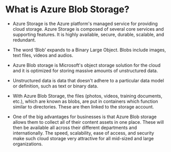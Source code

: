 # What is Azure Blob Storage?

- Azure Storage is the Azure platform's managed service for providing cloud storage. Azure Storage is composed of several core services and supporting features. It is highly available, secure, durable, scalable, and redundant. 

- The word ‘Blob’ expands to a Binary Large Object. Blobs include images, text files, videos and audios.

- Azure Blob storage is Microsoft's object storage solution for the cloud and it is optimized for storing massive amounts of unstructured data. 

- Unstructured data is data that doesn't adhere to a particular data model or definition, such as text or binary data.

- With Azure Blob Storage, the files (photos, videos, training documents, etc.), which are known as blobs, are put in containers which function similar to directories. These are then linked to the storage account. 

- One of the big advantages for businesses is that Azure Blob storage allows them to collect all of their content assets in one place. These will then be available all across their different departments and internationally. The speed, scalability, ease of access, and security make such cloud storage very attractive for all mid-sized and large organizations.
